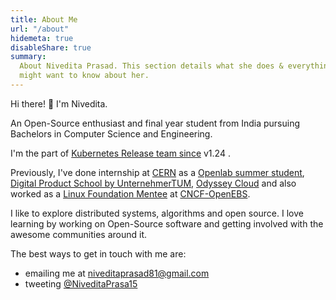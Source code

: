 ```yaml
---
title: About Me
url: "/about"
hidemeta: true
disableShare: true
summary:
  About Nivedita Prasad. This section details what she does & everything else you
  might want to know about her.
---
```


Hi there! :wave: I'm Nivedita.

An Open-Source enthusiast and final year student from India pursuing Bachelors in Computer Science and Engineering.

I'm the part of [Kubernetes Release team since](https://github.com/kubernetes/sig-release/blob/master/releases/release-1.26/release-team.md) v1.24 .

Previously, I've done internship at [CERN](https://openlab.web.cern.ch/news/23-sep-2022/cern-openlab-trains-next-generation-computing-experts) as a [Openlab summer student](https://cds.cern.ch/record/2827619), [Digital Product School by UnternehmerTUM](https://www.linkedin.com/company/digital-product-school/), [Odyssey Cloud](https://www.linkedin.com/company/odyssey-cloud/about/) and also worked as a [Linux Foundation Mentee](https://mentorship.lfx.linuxfoundation.org/project/35b9d57a-fc2c-4b49-a5b3-9a5cf74af66c) at [CNCF-OpenEBS](https://github.com/openebs).

I like to explore distributed systems, algorithms and open source. I love learning by working on Open-Source software and getting involved with the awesome communities around it.


The best ways to get in touch with me are:

- emailing me at niveditaprasad81@gmail.com
- tweeting [@NiveditaPrasa15](https://twitter.com/NiveditaPrasa15)

